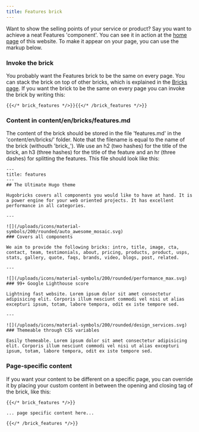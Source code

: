 ```yaml
---
title: Features brick
---
```


Want to show the selling points of your service or product? Say you want to achieve a neat Features 'component'. You can see it in action at the [home page](/) of this website. To make it appear on your page, you can use the markup below.


### Invoke the brick

You probably want the Features brick to be the same on every page. You can stack the brick on top of other bricks, which is explained in the [Bricks page](/docs/bricks/). If you want the brick to be the same on every page you can invoke the brick by writing this:

```
{{</* brick_features */>}}{{</* /brick_features */>}}
```

### Content in content/en/bricks/features.md

The content of the brick should be stored in the file 'features.md' in the 'content/en/bricks/' folder. Note that the filename is equal to the name of the brick (withouth 'brick_'). We use an h2 (two hashes) for the title of the brick, an h3 (three hashes) for the title of the feature and an hr (three dashes) for splitting the features. This file should look like this:

```
---
title: features
---
## The Ultimate Hugo theme

Hugobricks covers all components you would like to have at hand. It is a power engine for your web oriented projects. It has excellent performance in all categories.

---

![](/uploads/icons/material-symbols/200/rounded/auto_awesome_mosaic.svg)
### Covers all components

We aim to provide the following bricks: intro, title, image, cta, contact, team, testimonials, about, pricing, products, product, usps, stats, gallery, quote, faqs, brands, video, blogs, post, related.

---

![](/uploads/icons/material-symbols/200/rounded/performance_max.svg)
### 99+ Google Lighthouse score

Lightning fast website. Lorem ipsum dolor sit amet consectetur adipisicing elit. Corporis illum nesciunt commodi vel nisi ut alias excepturi ipsum, totam, labore tempora, odit ex iste tempore sed.

---

![](/uploads/icons/material-symbols/200/rounded/design_services.svg)
### Themeable through CSS variables

Easily themeable. Lorem ipsum dolor sit amet consectetur adipisicing elit. Corporis illum nesciunt commodi vel nisi ut alias excepturi ipsum, totam, labore tempora, odit ex iste tempore sed.
```

### Page-specific content 

If you want your content to be different on a specific page, you can override it by placing your custom content in between the opening and closing tag of the brick, like this:

```
{{</* brick_features */>}}

... page specific content here...

{{</* /brick_features */>}}

```
<!--{{< brick_features >}}{{< /brick_features >}}-->